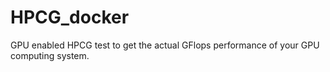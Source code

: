 # HPCG_docker
GPU enabled HPCG test to get the actual GFlops performance of your GPU computing system.
